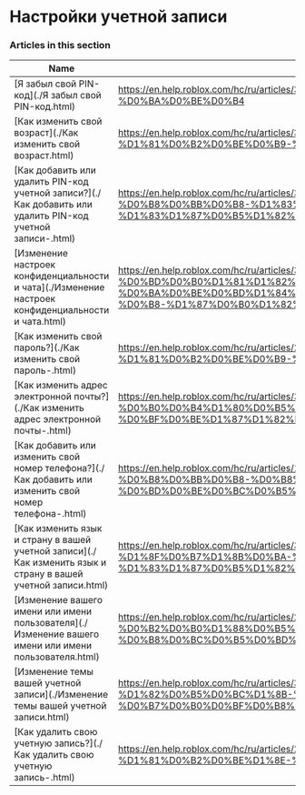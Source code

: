 # Настройки учетной записи  
### Articles in this section
Name|URL
-|-
[Я забыл свой PIN-код](./Я забыл свой PIN-код.html) |https://en.help.roblox.com/hc/ru/articles/360031292471-%D0%AF-%D0%B7%D0%B0%D0%B1%D1%8B%D0%BB-%D1%81%D0%B2%D0%BE%D0%B9-PIN-%D0%BA%D0%BE%D0%B4
[Как изменить свой возраст](./Как изменить свой возраст.html) |https://en.help.roblox.com/hc/ru/articles/360031323611-%D0%9A%D0%B0%D0%BA-%D0%B8%D0%B7%D0%BC%D0%B5%D0%BD%D0%B8%D1%82%D1%8C-%D1%81%D0%B2%D0%BE%D0%B9-%D0%B2%D0%BE%D0%B7%D1%80%D0%B0%D1%81%D1%82
[Как добавить или удалить PIN-код учетной записи?](./Как добавить или удалить PIN-код учетной записи-.html) |https://en.help.roblox.com/hc/ru/articles/360031680051-%D0%9A%D0%B0%D0%BA-%D0%B4%D0%BE%D0%B1%D0%B0%D0%B2%D0%B8%D1%82%D1%8C-%D0%B8%D0%BB%D0%B8-%D1%83%D0%B4%D0%B0%D0%BB%D0%B8%D1%82%D1%8C-PIN-%D0%BA%D0%BE%D0%B4-%D1%83%D1%87%D0%B5%D1%82%D0%BD%D0%BE%D0%B9-%D0%B7%D0%B0%D0%BF%D0%B8%D1%81%D0%B8-
[Изменение настроек конфиденциальности и чата](./Изменение настроек конфиденциальности и чата.html) |https://en.help.roblox.com/hc/ru/articles/360031751471-%D0%98%D0%B7%D0%BC%D0%B5%D0%BD%D0%B5%D0%BD%D0%B8%D0%B5-%D0%BD%D0%B0%D1%81%D1%82%D1%80%D0%BE%D0%B5%D0%BA-%D0%BA%D0%BE%D0%BD%D1%84%D0%B8%D0%B4%D0%B5%D0%BD%D1%86%D0%B8%D0%B0%D0%BB%D1%8C%D0%BD%D0%BE%D1%81%D1%82%D0%B8-%D0%B8-%D1%87%D0%B0%D1%82%D0%B0
[Как изменить свой пароль?](./Как изменить свой пароль-.html) |https://en.help.roblox.com/hc/ru/articles/203313100-%D0%9A%D0%B0%D0%BA-%D0%B8%D0%B7%D0%BC%D0%B5%D0%BD%D0%B8%D1%82%D1%8C-%D1%81%D0%B2%D0%BE%D0%B9-%D0%BF%D0%B0%D1%80%D0%BE%D0%BB%D1%8C-
[Как изменить адрес электронной почты?](./Как изменить адрес электронной почты-.html) |https://en.help.roblox.com/hc/ru/articles/360000229603-%D0%9A%D0%B0%D0%BA-%D0%B8%D0%B7%D0%BC%D0%B5%D0%BD%D0%B8%D1%82%D1%8C-%D0%B0%D0%B4%D1%80%D0%B5%D1%81-%D1%8D%D0%BB%D0%B5%D0%BA%D1%82%D1%80%D0%BE%D0%BD%D0%BD%D0%BE%D0%B9-%D0%BF%D0%BE%D1%87%D1%82%D1%8B-
[Как добавить или изменить свой номер телефона?](./Как добавить или изменить свой номер телефона-.html) |https://en.help.roblox.com/hc/ru/articles/115004804623-%D0%9A%D0%B0%D0%BA-%D0%B4%D0%BE%D0%B1%D0%B0%D0%B2%D0%B8%D1%82%D1%8C-%D0%B8%D0%BB%D0%B8-%D0%B8%D0%B7%D0%BC%D0%B5%D0%BD%D0%B8%D1%82%D1%8C-%D1%81%D0%B2%D0%BE%D0%B9-%D0%BD%D0%BE%D0%BC%D0%B5%D1%80-%D1%82%D0%B5%D0%BB%D0%B5%D1%84%D0%BE%D0%BD%D0%B0-
[Как изменить язык и страну в вашей учетной записи](./Как изменить язык и страну в вашей учетной записи.html) |https://en.help.roblox.com/hc/ru/articles/360001216486-%D0%9A%D0%B0%D0%BA-%D0%B8%D0%B7%D0%BC%D0%B5%D0%BD%D0%B8%D1%82%D1%8C-%D1%8F%D0%B7%D1%8B%D0%BA-%D0%B8-%D1%81%D1%82%D1%80%D0%B0%D0%BD%D1%83-%D0%B2-%D0%B2%D0%B0%D1%88%D0%B5%D0%B9-%D1%83%D1%87%D0%B5%D1%82%D0%BD%D0%BE%D0%B9-%D0%B7%D0%B0%D0%BF%D0%B8%D1%81%D0%B8
[Изменение вашего имени или имени пользователя](./Изменение вашего имени или имени пользователя.html) |https://en.help.roblox.com/hc/ru/articles/203313130-%D0%98%D0%B7%D0%BC%D0%B5%D0%BD%D0%B5%D0%BD%D0%B8%D0%B5-%D0%B2%D0%B0%D1%88%D0%B5%D0%B3%D0%BE-%D0%B8%D0%BC%D0%B5%D0%BD%D0%B8-%D0%B8%D0%BB%D0%B8-%D0%B8%D0%BC%D0%B5%D0%BD%D0%B8-%D0%BF%D0%BE%D0%BB%D1%8C%D0%B7%D0%BE%D0%B2%D0%B0%D1%82%D0%B5%D0%BB%D1%8F
[Изменение темы вашей учетной записи](./Изменение темы вашей учетной записи.html) |https://en.help.roblox.com/hc/ru/articles/360022922852-%D0%98%D0%B7%D0%BC%D0%B5%D0%BD%D0%B5%D0%BD%D0%B8%D0%B5-%D1%82%D0%B5%D0%BC%D1%8B-%D0%B2%D0%B0%D1%88%D0%B5%D0%B9-%D1%83%D1%87%D0%B5%D1%82%D0%BD%D0%BE%D0%B9-%D0%B7%D0%B0%D0%BF%D0%B8%D1%81%D0%B8
[Как  удалить свою учетную запись?](./Как  удалить свою учетную запись-.html) |https://en.help.roblox.com/hc/ru/articles/203313050-%D0%9A%D0%B0%D0%BA-%D1%83%D0%B4%D0%B0%D0%BB%D0%B8%D1%82%D1%8C-%D1%81%D0%B2%D0%BE%D1%8E-%D1%83%D1%87%D0%B5%D1%82%D0%BD%D1%83%D1%8E-%D0%B7%D0%B0%D0%BF%D0%B8%D1%81%D1%8C-